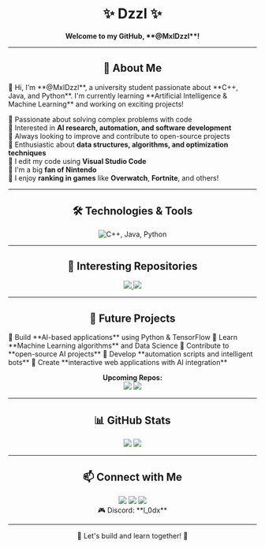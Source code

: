 <h1 align="center">✨ Dzzl ✨</h1>
<p align="center">
  <strong>Welcome to my GitHub, **@MxIDzzl**!</strong>
</p>

---

<h2 align="center">🚀 About Me</h2>
👋 Hi, I'm **@MxIDzzl**, a university student passionate about **C++, Java, and Python**. I'm currently learning **Artificial Intelligence & Machine Learning** and working on exciting projects!

🔹 Passionate about solving complex problems with code  
🔹 Interested in **AI research, automation, and software development**  
🔹 Always looking to improve and contribute to open-source projects  
🔹 Enthusiastic about **data structures, algorithms, and optimization techniques**  
🔹 I edit my code using **Visual Studio Code**  
🔹 I'm a big **fan of Nintendo**  
🔹 I enjoy **ranking in games** like **Overwatch**, **Fortnite**, and others!

---

<h2 align="center">🛠️ Technologies & Tools</h2>
<p align="center">
  <img src="https://skillicons.dev/icons?i=cpp,java,python" alt="C++, Java, Python" />
</p>

---

<h2 align="center">📂 Interesting Repositories</h2>
<p align="center">
  <a href="https://github.com/MxIDzzl/TheCodeHub-My-Projects-in-C-and-More">
    <img src="https://github-readme-stats.vercel.app/api/pin/?username=MxIDzzl&repo=TheCodeHub-My-Projects-in-C-and-More&theme=radical"/>
  </a>
  <a href="https://github.com/MxIDzzl/ProjectBox-Full-Featured-C-and-Software-Projects">
    <img src="https://github-readme-stats.vercel.app/api/pin/?username=MxIDzzl&repo=ProjectBox-Full-Featured-C-and-Software-Projects&theme=radical"/>
  </a>
</p>

---

<h2 align="center">🎯 Future Projects</h2>
🔹 Build **AI-based applications** using Python & TensorFlow  
🔹 Learn **Machine Learning algorithms** and Data Science  
🔹 Contribute to **open-source AI projects**  
🔹 Develop **automation scripts and intelligent bots**  
🔹 Create **interactive web applications with AI integration**

<p align="center">
  <strong>Upcoming Repos:</strong>
  <br>
  <a href="#"><img src="https://github-readme-stats.vercel.app/api/pin/?username=MxIDzzl&repo=FutureRepo1&theme=radical" /></a>
  <a href="#"><img src="https://github-readme-stats.vercel.app/api/pin/?username=MxIDzzl&repo=FutureRepo2&theme=radical" /></a>
</p>

---

<h2 align="center">📊 GitHub Stats</h2>
<p align="center">
  <img src="https://github-readme-stats.vercel.app/api?username=MxIDzzl&show_icons=true&theme=radical"/>
  <img src="https://github-readme-streak-stats.herokuapp.com/?user=MxIDzzl&theme=radical"/>
</p>

---

<h2 align="center">📫 Connect with Me</h2>
<p align="center">
  <a href="https://www.youtube.com/@l_0dx"><img src="https://img.shields.io/badge/YouTube-FF0000?style=for-the-badge&logo=youtube&logoColor=white" /></a>
  <a href="https://www.tiktok.com/@code.dzzl"><img src="https://img.shields.io/badge/TikTok-000000?style=for-the-badge&logo=tiktok&logoColor=white" /></a>
  <a href="https://discord.com/"><img src="https://img.shields.io/badge/Discord-5865F2?style=for-the-badge&logo=discord&logoColor=white" /></a>
  <br>
  🎮 Discord: **l_0dx**
</p>

---
<p align="center">🚀 Let's build and learn together! 🚀</p>
